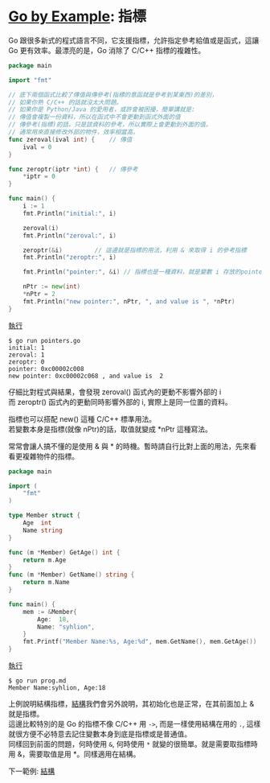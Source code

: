 # [Go by Example](../gobyexample.md): 指標

Go 跟很多新式的程式語言不同，它支援指標，允許指定參考給值或是函式，這讓 Go 更有效率。最漂亮的是，Go 消除了 C/C++ 指標的複雜性。

``` go
package main

import "fmt"

// 底下兩個函式比較了傳值與傳參考(指標的意函就是參考到某東西)的差別，
// 如果你熟 C/C++ 的話就沒太大問題。
// 如果你是 Python/Java 的愛用者，或許會被困擾，簡單講就是:
// 傳值會複製一份資料，所以在函式中不會更動到函式外面的值
// 傳參考(指標)的話，只是該資料的參考，所以實際上會更動到外面的值。
// 通常用來直接修改外部的物件，效率相當高。
func zeroval(ival int) {	// 傳值
    ival = 0
}

func zeroptr(iptr *int) {	// 傳參考
    *iptr = 0
}

func main() {
    i := 1
    fmt.Println("initial:", i)

    zeroval(i)
    fmt.Println("zeroval:", i)

    zeroptr(&i)			// 這邊就是指標的用法，利用 & 來取得 i 的參考指標
    fmt.Println("zeroptr:", i)

    fmt.Println("pointer:", &i)	// 指標也是一種資料，就是變數 i 存放的pointers位址, uint64

    nPtr := new(int)
    *nPtr = 2
    fmt.Println("new pointer:", nPtr, ", and value is ", *nPtr)
}
```
[執行](http://play.golang.org/p/oimmXypnAcs)

``` shell
$ go run pointers.go
initial: 1
zeroval: 1
zeroptr: 0
pointer: 0xc00002c008
new pointer: 0xc00002c068 , and value is  2
```

仔細比對程式與結果，會發現 zeroval() 函式內的更動不影響外部的 i  
而 zeroptr() 函式內的更動同時影響外部的 i, 實際上是同一位置的資料。  

指標也可以搭配 new() 這種 C/C++ 標準用法。  
若變數本身是指標(就像 nPtr)的話，取值就變成 *nPtr 這種寫法。

常常會讓人搞不懂的是使用 & 與 * 的時機。暫時請自行比對上面的用法，先來看看更複雜物件的指標。

``` go
package main

import (
	"fmt"
)

type Member struct {
	Age  int
	Name string
}

func (m *Member) GetAge() int {
	return m.Age
}
func (m *Member) GetName() string {
	return m.Name
}

func main() {
	mem := &Member{
		Age:  18,
		Name: "syhlion",
	}
	fmt.Printf("Member Name:%s, Age:%d", mem.GetName(), mem.GetAge())
}
```
[執行](https://play.golang.org/p/NSqtIRbtY2l)

``` shell
$ go run prog.md
Member Name:syhlion, Age:18
```

上例說明結構指標，[結構](structs.md)我們會另外說明，其初始化也是正常，在其前面加上 & 就是指標。  
這邊比較特別的是 Go 的指標不像 C/C++ 用 `->`, 而是一樣使用結構在用的 `.`, 這樣就很方便不必特意去記住變數本身到底是指標或是普通值。  
同樣回到前面的問題，何時使用 `&`, 何時使用 `*` 就變的很簡單。就是需要取指標時用 &，需要取值是用 *。同樣適用在結構。

下一範例: [結構](structs.md)
